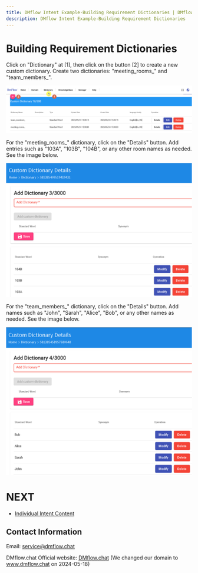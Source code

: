 ```yaml
---
title: DMflow Intent Example-Building Requirement Dictionaries | DMflow
description: DMflow Intent Example-Building Requirement Dictionaries
---
```


# Building Requirement Dictionaries

Click on "Dictionary" at [1], then click on the button [2] to create a new custom dictionary. Create two dictionaries: "meeting_rooms_" and "team_members_".

![DMflow Intent Example-Building Requirement Dictionaries](../../../../../../images/en/intro-010.png "DMflow Intent Example-Building Requirement Dictionaries")

For the "meeting_rooms_" dictionary, click on the "Details" button. Add entries such as "103A", "103B", "104B", or any other room names as needed. See the image below.

![DMflow Intent Example-Building Requirement Dictionaries](../../../../../../images/en/intro-011.png "DMflow Intent Example-Building Requirement Dictionaries")

For the "team_members_" dictionary, click on the "Details" button. Add names such as "John", "Sarah", "Alice", "Bob", or any other names as needed. See the image below.

![DMflow Intent Example-Building Requirement Dictionaries](../../../../../../images/en/intro-012.png "DMflow Intent Example-Building Requirement Dictionaries")

# NEXT
- [Individual Intent Content](../../tutorials/intro/distinct-content.html)

## Contact Information

Email: <service@dmflow.chat>

DMflow.chat Official website: [DMflow.chat](https://www.dmflow.chat/en/)
(We changed our domain to www.dmflow.chat on 2024-05-18)
